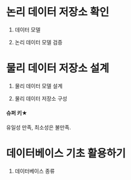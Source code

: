 # 논리 데이터 저장소 확인

1. 데이터 모델

2. 논리 데이터 모델 검증

# 물리 데이터 저장소 설계

1. 물리 데이터 모델 설계

2. 물리 데이터 저장소 구성

#### 슈퍼 키★

유일성 만족, 최소성은 불만족.

# 데이터베이스 기초 활용하기

1. 데이터베이스 종류
